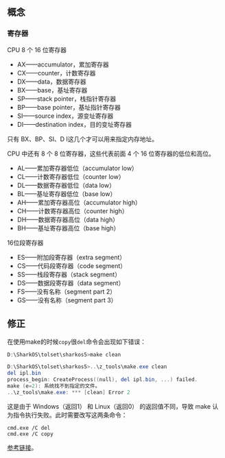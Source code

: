 ## 概念

### 寄存器

CPU 8 个 16 位寄存器

- AX——accumulator，累加寄存器
- CX——counter，计数寄存器
- DX——data，数据寄存器
- BX——base，基址寄存器
- SP——stack pointer，栈指针寄存器
- BP——base pointer，基址指针寄存器
- SI——source index，源变址寄存器
- DI——destination index，目的变址寄存器

只有 BX、BP、SI、D I这几个才可以用来指定内存地址。

CPU 中还有 8 个 8 位寄存器，这些代表前面 4 个 16 位寄存器的低位和高位。

- AL——累加寄存器低位（accumulator low）
- CL——计数寄存器低位（counter low）
- DL——数据寄存器低位（data low）
- BL——基址寄存器低位（base low）
- AH——累加寄存器高位（accumulator high）
- CH——计数寄存器高位（counter high）
- DH——数据寄存器高位（data high）
- BH——基址寄存器高位（base high）

16位段寄存器

- ES——附加段寄存器（extra segment）
- CS——代码段寄存器（code segment）
- SS——栈段寄存器（stack segment）
- DS——数据段寄存器（data segment）
- FS——没有名称（segment part 2）
- GS——没有名称（segment part 3）

## 修正

在使用make的时候`copy`很`del`命令会出现如下错误：

```powershell
D:\SharkOS\tolset\sharkos5>make clean

D:\SharkOS\tolset\sharkos5>..\z_tools\make.exe clean
del ipl.bin
process_begin: CreateProcess((null), del ipl.bin, ...) failed.
make (e=2): 系统找不到指定的文件。
..\z_tools\make.exe: *** [clean] Error 2
```

这是由于 Windows（返回1） 和 Linux（返回0） 的返回值不同，导致 make 认为指令执行失败。此时需要改写这两条命令：

```
cmd.exe /C del
cmd.exe /C copy
```

[参考链接](https://blog.csdn.net/u010540535/article/details/78367621?utm_medium=distribute.pc_relevant.none-task-blog-BlogCommendFromMachineLearnPai2-2.baidujs&depth_1-utm_source=distribute.pc_relevant.none-task-blog-BlogCommendFromMachineLearnPai2-2.baidujs)。